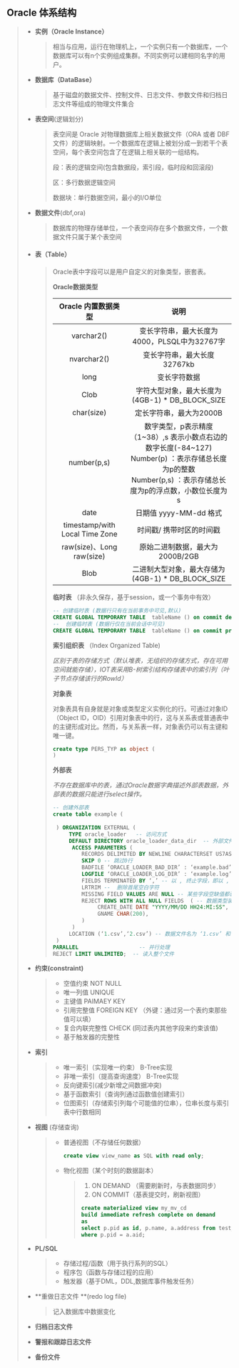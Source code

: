 ## Oracle 体系结构

> - **实例（Oracle Instance）**
>
>   > 相当与应用，运行在物理机上，一个实例只有一个数据库，一个数据库可以有n个实例组成集群。不同实例可以建相同名字的用户。
>
> - **数据库（DataBase）**
>
>   > 基于磁盘的数据文件、控制文件、日志文件、参数文件和归档日志文件等组成的物理文件集合
>
> - **表空间**(逻辑划分)
>
>   > 表空间是 Oracle 对物理数据库上相关数据文件（ORA 或者 DBF 文件）的逻辑映射。一个数据库在逻辑上被划分成一到若干个表空间，每个表空间包含了在逻辑上相关联的一组结构。
>   >
>   > 段：表的逻辑空间(包含数据段，索引段，临时段和回滚段)
>   >
>   > 区：多行数据逻辑空间
>   >
>   > 数据块：单行数据空间，最小的I/O单位
>
> - **数据文件**(dbf,ora)
>
>   > 数据库的物理存储单位，一个表空间存在多个数据文件，一个数据文件只属于某个表空间
>
> - #### **表（Table）**
>
>   > Oracle表中字段可以是用户自定义的对象类型，嵌套表。
>   >
>   > 
>   >
>   > **Oracle数据类型**
>   >
>   > |      Oracle 内置数据类型       |                             说明                             |
>   > | :----------------------------: | :----------------------------------------------------------: |
>   > |           varchar2()           |         变长字符串，最大长度为4000，PLSQL中为32767字         |
>   > |          nvarchar2()           |                 变长字符串，最大长度32767kb                  |
>   > |              long              |                         变长字符数据                         |
>   > |              Clob              |       字符大型对象，最大长度为(4GB-1) * DB_BLOCK_SIZE        |
>   > |           char(size)           |                   定长字符串，最大为2000B                    |
>   > |          number(p,s)           | 数字类型，p表示精度（1~38）,s 表示小数点右边的数字长度(-84~127)<br />Number(p) ：表示存储总长度为p的整数 <br />Number(p,s) ：表示存储总长度为p的浮点数，小数位长度为s <br /> |
>   > |              date              |                    日期值 yyyy-MM-dd 格式                    |
>   > | timestamp/with Local Time Zone |                   时间戳/ 携带时区的时间戳                   |
>   > |   raw(size)、Long raw(size)    |               原始二进制数据，最大为2000B/2GB                |
>   > |              Blob              |      二进制大型对象，最大存储为(4GB-1) * DB_BLOCK_SIZE       |
>   >
>   >  
>   >
>   > **临时表** （非永久保存，基于session，或一个事务中有效）
>   >
>   > ~~~sql
>   > -- 创建临时表 (数据行只有在当前事务中可见,默认)
>   > CREATE GLOBAL TEMPORARY TABLE  tableName () on commit delete rows;
>   > --  创建临时表 (数据行仅在当前会话中可见)
>   > CREATE GLOBAL TEMPORARY TABLE  tableName () on commit preserve rows;
>   > ~~~
>   >
>   >  
>   >
>   > **索引组织表** （Index Organized Table)
>   >
>   >    *区别于表的存储方式（默认堆表，无组织的存储方式，存在可用空间就能存储），IOT表采用B-树索引结构存储表中的索引列（叶子节点存储该行的RowId）*
>   >
>   >  
>   >
>   > **对象表**
>   >
>   >    对象表具有自身就是对象或类型定义实例化的行。可通过对象ID（Object ID，OID）引用对象表中的行，这与关系表或普通表中的主键形成对比。然而，与关系表一样，对象表仍可以有主键和唯一键。
>   >
>   > ~~~sql
>   > create type PERS_TYP as object (
>   > )
>   > ~~~
>   >
>   > **外部表**
>   >
>   >    *不存在数据库中的表，通过Oracle数据字典描述外部表数据，外部表的数据只能进行select操作。*
>   >
>   >  ~~~sql
>   >  -- 创建外部表
>   >  create table example ( 
>   >      
>   >   ) ORGANIZATION EXTERNAL (
>   >       TYPE oracle_loader   -- 访问方式     
>   >       DEFAULT DIRECTORY oracle_loader_data_dir  -- 外部文件实际位置
>   >        ACCESS PARAMETERS (     
>   >           RECORDS DELIMITED BY NEWLINE CHARACTERSET US7ASCII  -- 记录用换行符分隔
>   >           SKIP 0 -- 跳过0行
>   >           BADFILE ‘ORACLE_LOADER_BAD_DIR’ : ‘example.bad’ -- 外表的坏文件
>   >           LOGFILE ‘ORACLE_LOADER_LOG_DIR’ : ‘example.log’ -- 外表的日志文件
>   >           FIELDS TERMINATED BY ‘,’ -- 以 , 终止字段，即以 , 分隔字段
>   >           LRTRIM --  删除首尾空白字符
>   >           MISSING FIELD VALUES ARE NULL -- 某些字段空缺值都设为NULL 
>   >           REJECT ROWS WITH ALL NULL FIELDS  ( -- 数据类型装换，与上面表字段名对应
>   >                CREATE_DATE DATE "YYYY/MM/DD HH24:MI:SS",
>   >                GNAME CHAR(200),
>   >           )
>   >        )
>   >       LOCATION (‘1.csv’,‘2.csv’) -- 数据文件名为 ‘1.csv’ 和 ‘2.csv’
>   >   )
>   >  PARALLEL                   -- 并行处理
>   >  REJECT LIMIT UNLIMITED;  -- 读入整个文件
>   >  ~~~
>
> - **约束(constraint)**
>
>   > - 空值约束  NOT NULL
>   > - 唯一列值  UNIQUE
>   > - 主键值  PAIMAEY KEY 
>   > - 引用完整值  FOREIGN KEY （外键：通过另一个表约束那些值可以填）
>   > - 复合内联完整性  CHECK (同过表内其他字段来约束该值)
>   > - 基于触发器的完整性
>
> - **索引**
>
>   > - 唯一索引（实现唯一约束）  B-Tree实现
>   > - 非唯一索引（提高查询速度） B-Tree实现
>   > - 反向键索引(减少新增之间数据冲突)
>   > - 基于函数索引（查询列通过函数值创建索引）
>   > - 位图索引（存储索引列每个可能值的位串），位串长度与索引表中行数相同
>
> - **视图** (存储查询)
>
>   > - 普通视图（不存储任何数据）
>   >
>   >   ~~~sql
>   >   create view view_name as SQL with read only;
>   >   ~~~
>   >
>   > - 物化视图（某个时刻的数据副本）
>   >
>   >   > 1. ON DEMAND （需要刷新时，与表数据同步）
>   >   > 2. ON COMMIT（基表提交时，刷新视图）
>   >   >
>   >   > ~~~sql
>   >   > create materialized view my_mv_cd
>   >   > build immediate refresh complete on demand
>   >   > as
>   >   > select p.pid as id, p.name, a.address from test_person p,test_address a
>   >   > where p.pid = a.aid;
>   >   > 
>   >   > ~~~
>
> - **PL/SQL**
>
>   > - 存储过程/函数（用于执行系列的SQL）
>   > - 程序包（函数与存储过程的应用）
>   > - 触发器（基于DML，DDL,数据库事件触发任务）
>
> - **重做日志文件 **(redo log file)
>
>   > 记入数据库中数据变化
>
> - **归档日志文件**
>
> - **警报和跟踪日志文件**
>
> - **备份文件**
>
>    

